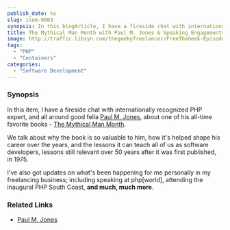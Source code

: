 ```yaml
---
publish_date: %s
slug: item-0003
synopsis: In this blogArticle, I have a fireside chat with internationally recognized PHP expert Paul M. Jones about one of his all-time favorite books, The Mythical Man Month.
title: The Mythical Man Month with Paul M. Jones & Speaking Engagements
image: http://traffic.libsyn.com/thegeekyfreelancer/FreeTheGeek-Episode0002.mp3
tags:
  - "PHP"
  - "Containers"
categories:
  - "Software Development"
---
```

### Synopsis

In this item, I have a fireside chat with internationally recognized PHP expert, and all around good fella [Paul M. Jones](http://paul-m-jones.com), about one of his all-time favorite books - [The Mythical Man Month](http://www.amazon.co.uk/The-Mythical-Man-month-Software-Engineering/dp/0201835959).

We talk about why the book is so valuable to him, how it's helped shape his career over the years, and the lessons it can teach all of us as software developers, lessons still relevant over 50 years after it was first published, in 1975.

I've also got updates on what's been happening for me personally in my freelancing business; including speaking at php[world], attending the inaugural PHP South Coast, **and much, much more**.

### Related Links

- [Paul M. Jones](http://paul-m-jones.com/)